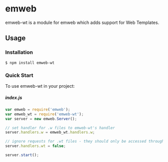 # emweb

emweb-wt is a module for emweb which adds support for Web Templates.

## Usage

### Installation

```
$ npm install emweb-wt
```

### Quick Start

To use emweb-wt in your project:

##### index.js
```javascript
var emweb = require('emweb');
var emweb_wt = require('emweb-wt');
var server = new emweb.Server();

// set handler for .w files to emweb-wt's handler
server.handlers.w = emweb_wt.handlers.w;

// ignore requests for .wt files - they should only be accessed through a .w file
server.handlers.wt = false;

server.start();
```
